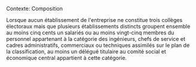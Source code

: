 Contexte: Composition

Lorsque aucun établissement de l'entreprise ne constitue trois collèges électoraux mais que plusieurs établissements distincts groupent ensemble au moins cinq cents un salariés ou au moins vingt-cinq membres du personnel appartenant à la catégorie des ingénieurs, chefs de service et cadres administratifs, commerciaux ou techniques assimilés sur le plan de la classification, au moins un délégué titulaire au comité social et économique central appartient à cette catégorie.